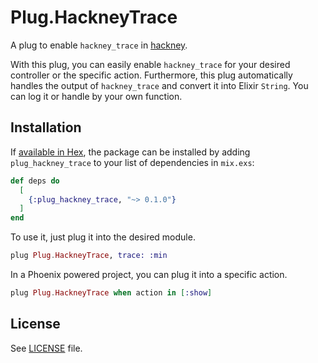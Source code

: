 # Plug.HackneyTrace

A plug to enable `hackney_trace` in [hackney](https://github.com/benoitc/hackney).

With this plug, you can easily enable `hackney_trace` for your desired controller or the specific action. Furthermore, this plug automatically handles the output of `hackney_trace` and convert it into Elixir `String`. You can log it or handle by your own function.

## Installation

If [available in Hex](https://hex.pm/docs/publish), the package can be installed
by adding `plug_hackney_trace` to your list of dependencies in `mix.exs`:

```elixir
def deps do
  [
    {:plug_hackney_trace, "~> 0.1.0"}
  ]
end
```

To use it, just plug it into the desired module.

```elixir
plug Plug.HackneyTrace, trace: :min
```

In a Phoenix powered project, you can plug it into a specific action.

```elixir
plug Plug.HackneyTrace when action in [:show]
```

## License

See [LICENSE](https://github.com/ishikawa/plug_hackney_trace/blob/master/LICENSE) file.
